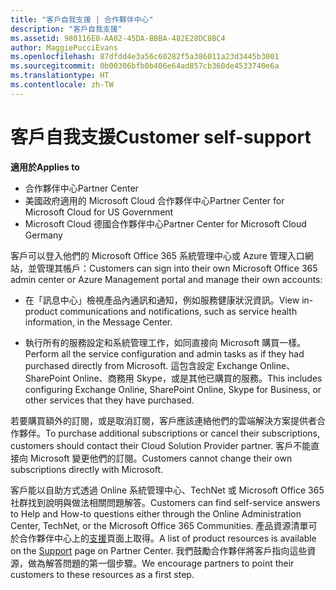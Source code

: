```yaml
---
title: "客戶自我支援 | 合作夥伴中心"
description: "客戶自我支援"
ms.assetid: 980116E0-AA02-45DA-BBBA-482E28DC8BC4
author: MaggiePucciEvans
ms.openlocfilehash: 87dfdd4e3a56c60282f5a386011a23d3445b3001
ms.sourcegitcommit: 0b00306bfb0b406e64ad857cb360de4533740e6a
ms.translationtype: HT
ms.contentlocale: zh-TW
---
```

# <a name="customer-self-support"></a><span data-ttu-id="c6544-103">客戶自我支援</span><span class="sxs-lookup"><span data-stu-id="c6544-103">Customer self-support</span></span>

**<span data-ttu-id="c6544-104">適用於</span><span class="sxs-lookup"><span data-stu-id="c6544-104">Applies to</span></span>**

-  <span data-ttu-id="c6544-105">合作夥伴中心</span><span class="sxs-lookup"><span data-stu-id="c6544-105">Partner Center</span></span>
-  <span data-ttu-id="c6544-106">美國政府適用的 Microsoft Cloud 合作夥伴中心</span><span class="sxs-lookup"><span data-stu-id="c6544-106">Partner Center for Microsoft Cloud for US Government</span></span>
-  <span data-ttu-id="c6544-107">Microsoft Cloud 德國合作夥伴中心</span><span class="sxs-lookup"><span data-stu-id="c6544-107">Partner Center for Microsoft Cloud Germany</span></span>

<span data-ttu-id="c6544-108">客戶可以登入他們的 Microsoft Office 365 系統管理中心或 Azure 管理入口網站，並管理其帳戶：</span><span class="sxs-lookup"><span data-stu-id="c6544-108">Customers can sign into their own Microsoft Office 365 admin center or Azure Management portal and manage their own accounts:</span></span>

-   <span data-ttu-id="c6544-109">在「訊息中心」檢視產品內通訊和通知，例如服務健康狀況資訊。</span><span class="sxs-lookup"><span data-stu-id="c6544-109">View in-product communications and notifications, such as service health information, in the Message Center.</span></span>

-   <span data-ttu-id="c6544-110">執行所有的服務設定和系統管理工作，如同直接向 Microsoft 購買一樣。</span><span class="sxs-lookup"><span data-stu-id="c6544-110">Perform all the service configuration and admin tasks as if they had purchased directly from Microsoft.</span></span> <span data-ttu-id="c6544-111">這包含設定 Exchange Online、SharePoint Online、商務用 Skype，或是其他已購買的服務。</span><span class="sxs-lookup"><span data-stu-id="c6544-111">This includes configuring Exchange Online, SharePoint Online, Skype for Business, or other services that they have purchased.</span></span>

<span data-ttu-id="c6544-112">若要購買額外的訂閱，或是取消訂閱，客戶應該連絡他們的雲端解決方案提供者合作夥伴。</span><span class="sxs-lookup"><span data-stu-id="c6544-112">To purchase additional subscriptions or cancel their subscriptions, customers should contact their Cloud Solution Provider partner.</span></span> <span data-ttu-id="c6544-113">客戶不能直接向 Microsoft 變更他們的訂閱。</span><span class="sxs-lookup"><span data-stu-id="c6544-113">Customers cannot change their own subscriptions directly with Microsoft.</span></span>

<span data-ttu-id="c6544-114">客戶能以自助方式透過 Online 系統管理中心、TechNet 或 Microsoft Office 365 社群找到說明與做法相關問題解答。</span><span class="sxs-lookup"><span data-stu-id="c6544-114">Customers can find self-service answers to Help and How-to questions either through the Online Administration Center, TechNet, or the Microsoft Office 365 Communities.</span></span> <span data-ttu-id="c6544-115">產品資源清單可於合作夥伴中心上的[支援](https://partnercenter.microsoft.com/partner/support)頁面上取得。</span><span class="sxs-lookup"><span data-stu-id="c6544-115">A list of product resources is available on the [Support](https://partnercenter.microsoft.com/partner/support) page on Partner Center.</span></span> <span data-ttu-id="c6544-116">我們鼓勵合作夥伴將客戶指向這些資源，做為解答問題的第一個步驟。</span><span class="sxs-lookup"><span data-stu-id="c6544-116">We encourage partners to point their customers to these resources as a first step.</span></span>

 

 




